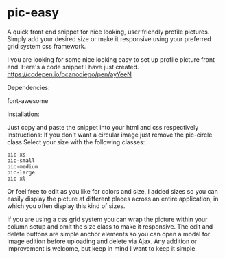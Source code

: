 # pic-easy
A quick front end snippet for nice looking, user friendly profile pictures. Simply add your desired size or make it responsive using your preferred grid system css framework.


I you are looking for some nice looking easy to set up profile picture front end. Here's a code snippet I have just created.
https://codepen.io/ocanodiego/pen/ayYeeN

Dependencies:

  font-awesome

Installation:

  Just copy and paste the snippet into your html and css respectively
  Instructions:
  If you don't want a circular image just remove the pic-circle class
  Select your size with the following classes:
  
  ```
  pic-xs
  pic-small
  pic-medium
  pic-large
  pic-xl
  ```

Or feel free to edit as you like for colors and size, I added sizes so you can easily display the picture at different places across an entire application, in which you often display this kind of sizes.

If you are using a css grid system you can wrap the picture within your column setup and omit the size class to make it responsive.
The edit and delete buttons are simple anchor elements so you can open a modal for image edition before uploading and delete via Ajax.
Any addition or improvement is welcome, but keep in mind I want to keep it simple.
